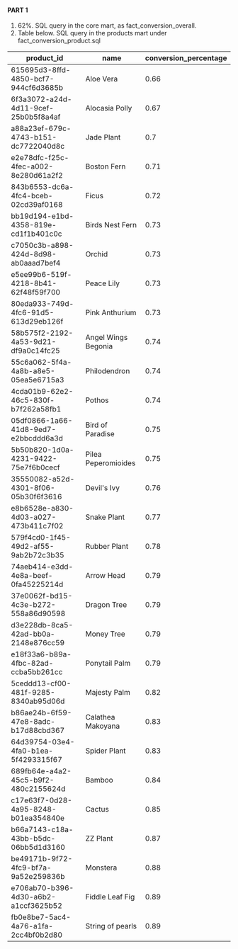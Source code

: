 #### PART 1

1. 62%. SQL query in the core mart, as fact_conversion_overall.
2. Table below. SQL query in the products mart under fact_conversion_product.sql

|	product_id	|	name	|	conversion_percentage	|
|-------------|-------|-----------------------|
|	615695d3-8ffd-4850-bcf7-944cf6d3685b	|	Aloe Vera	|	0.66	|
|	6f3a3072-a24d-4d11-9cef-25b0b5f8a4af	|	Alocasia Polly	|	0.67	|
|	a88a23ef-679c-4743-b151-dc7722040d8c	|	Jade Plant	|	0.7	|
|	e2e78dfc-f25c-4fec-a002-8e280d61a2f2	|	Boston Fern	|	0.71	|
|	843b6553-dc6a-4fc4-bceb-02cd39af0168	|	Ficus	|	0.72	|
|	bb19d194-e1bd-4358-819e-cd1f1b401c0c	|	Birds Nest Fern	|	0.73	|
|	c7050c3b-a898-424d-8d98-ab0aaad7bef4	|	Orchid	|	0.73	|
|	e5ee99b6-519f-4218-8b41-62f48f59f700	|	Peace Lily	|	0.73	|
|	80eda933-749d-4fc6-91d5-613d29eb126f	|	Pink Anthurium	|	0.73	|
|	58b575f2-2192-4a53-9d21-df9a0c14fc25	|	Angel Wings Begonia	|	0.74	|
|	55c6a062-5f4a-4a8b-a8e5-05ea5e6715a3	|	Philodendron	|	0.74	|
|	4cda01b9-62e2-46c5-830f-b7f262a58fb1	|	Pothos	|	0.74	|
|	05df0866-1a66-41d8-9ed7-e2bbcddd6a3d	|	Bird of Paradise	|	0.75	|
|	5b50b820-1d0a-4231-9422-75e7f6b0cecf	|	Pilea Peperomioides	|	0.75	|
|	35550082-a52d-4301-8f06-05b30f6f3616	|	Devil's Ivy	|	0.76	|
|	e8b6528e-a830-4d03-a027-473b411c7f02	|	Snake Plant	|	0.77	|
|	579f4cd0-1f45-49d2-af55-9ab2b72c3b35	|	Rubber Plant	|	0.78	|
|	74aeb414-e3dd-4e8a-beef-0fa45225214d	|	Arrow Head	|	0.79	|
|	37e0062f-bd15-4c3e-b272-558a86d90598	|	Dragon Tree	|	0.79	|
|	d3e228db-8ca5-42ad-bb0a-2148e876cc59	|	Money Tree	|	0.79	|
|	e18f33a6-b89a-4fbc-82ad-ccba5bb261cc	|	Ponytail Palm	|	0.79	|
|	5ceddd13-cf00-481f-9285-8340ab95d06d	|	Majesty Palm	|	0.82	|
|	b86ae24b-6f59-47e8-8adc-b17d88cbd367	|	Calathea Makoyana	|	0.83	|
|	64d39754-03e4-4fa0-b1ea-5f4293315f67	|	Spider Plant	|	0.83	|
|	689fb64e-a4a2-45c5-b9f2-480c2155624d	|	Bamboo	|	0.84	|
|	c17e63f7-0d28-4a95-8248-b01ea354840e	|	Cactus	|	0.85	|
|	b66a7143-c18a-43bb-b5dc-06bb5d1d3160	|	ZZ Plant	|	0.87	|
|	be49171b-9f72-4fc9-bf7a-9a52e259836b	|	Monstera	|	0.88	|
|	e706ab70-b396-4d30-a6b2-a1ccf3625b52	|	Fiddle Leaf Fig	|	0.89	|
|	fb0e8be7-5ac4-4a76-a1fa-2cc4bf0b2d80	|	String of pearls	|	0.89	|![image](https://user-images.githubusercontent.com/62080155/159617304-1e028b59-7c83-49a9-b37a-a0e7da00ad34.png)

